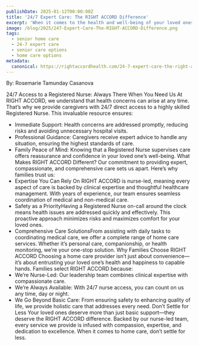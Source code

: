 ```yaml
---
publishDate: 2025-01-12T00:00:00Z
title: '24/7 Expert Care: The RIGHT ACCORD Difference'
excerpt: 'When it comes to the health and well-being of your loved ones, choosing the right home care provider is essential. At RIGHT ACCORD Home Care, we pride ourselves on offering exceptional care that goes beyond the standard. Our nurse-led approach ensures every client receives expert, compassionate, and personalized care tailored to their unique needs.'
image: /blog/2025/247-Expert-Care-The-RIGHT-ACCORD-Difference.png
tags:
  - senior home care
  - 24-7 expert care
  - senior care options
  - home care options
metadata:
  canonical: https://rightaccordhealth.com/24-7-expert-care-the-right-accord-difference
---
```


By: Rosemarie Tamunday Casanova

24/7 Access to a Registered Nurse: Always There When You Need Us
At RIGHT ACCORD, we understand that health concerns can arise at any time. That’s why we provide caregivers with 24/7 direct access to a highly skilled Registered Nurse. This invaluable resource ensures:

- Immediate Support: Health concerns are addressed promptly, reducing risks and avoiding unnecessary hospital visits.
- Professional Guidance: Caregivers receive expert advice to handle any situation, ensuring the highest standards of care.
- Family Peace of Mind: Knowing that a Registered Nurse supervises care offers reassurance and confidence in your loved one’s well-being.
  What Makes RIGHT ACCORD Different?
  Our commitment to providing expert, compassionate, and comprehensive care sets us apart. Here’s why families trust us:
- Expertise You Can Rely On RIGHT ACCORD is nurse-led, meaning every aspect of care is backed by clinical expertise and thoughtful healthcare management. With years of experience, our team ensures seamless coordination of medical and non-medical care.
- Safety as a PriorityHaving a Registered Nurse on-call around the clock means health issues are addressed quickly and effectively. This proactive approach minimizes risks and maximizes comfort for your loved ones.
- Comprehensive Care SolutionsFrom assisting with daily tasks to coordinating medical care, we offer a complete range of home care services. Whether it’s personal care, companionship, or health monitoring, we’re your one-stop solution.
  Why Families Choose RIGHT ACCORD
  Choosing a home care provider isn’t just about convenience—it’s about entrusting your loved one’s health and happiness to capable hands. Families select RIGHT ACCORD because:
- We’re Nurse-Led: Our leadership team combines clinical expertise with compassionate care.
- We’re Always Available: With 24/7 nurse access, you can count on us any time, day or night.
- We Go Beyond Basic Care: From ensuring safety to enhancing quality of life, we provide holistic care that addresses every need.
  Don’t Settle for Less
  Your loved ones deserve more than just basic support—they deserve the RIGHT ACCORD difference. Backed by our nurse-led team, every service we provide is infused with compassion, expertise, and dedication to excellence. When it comes to home care, don’t settle for less.
